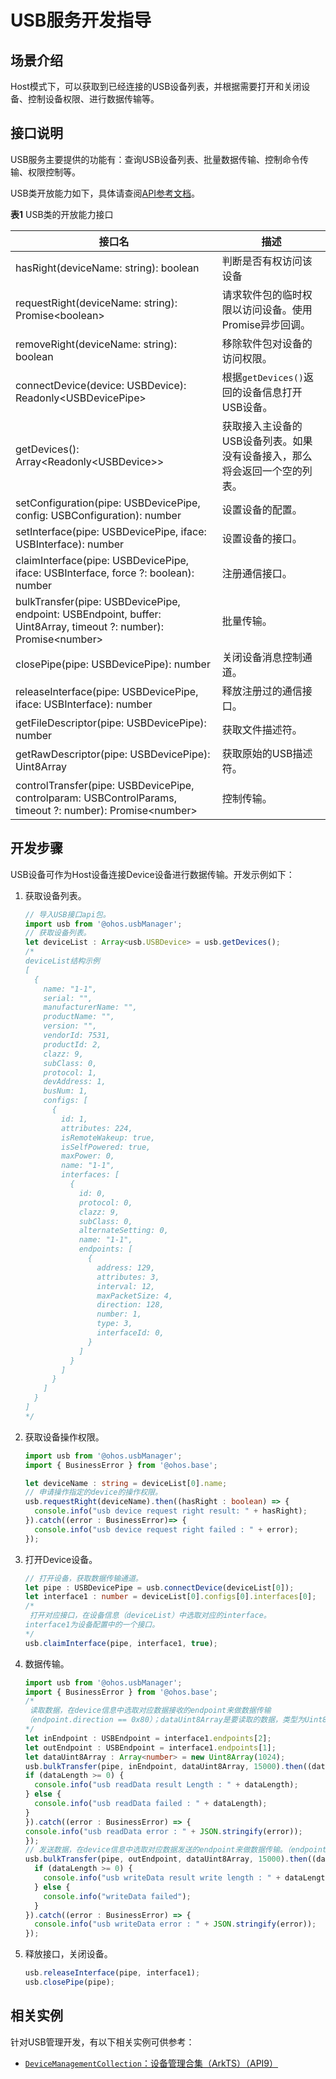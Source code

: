 # USB服务开发指导



## 场景介绍

Host模式下，可以获取到已经连接的USB设备列表，并根据需要打开和关闭设备、控制设备权限、进行数据传输等。


## 接口说明

USB服务主要提供的功能有：查询USB设备列表、批量数据传输、控制命令传输、权限控制等。

USB类开放能力如下，具体请查阅[API参考文档](../reference/apis/js-apis-usbManager.md)。

**表1** USB类的开放能力接口

| 接口名                                                       | 描述                                                         |
| ------------------------------------------------------------ | ------------------------------------------------------------ |
| hasRight(deviceName: string): boolean                         | 判断是否有权访问该设备 |
| requestRight(deviceName: string): Promise&lt;boolean&gt;       | 请求软件包的临时权限以访问设备。使用Promise异步回调。                        |
| removeRight(deviceName: string): boolean | 移除软件包对设备的访问权限。|
| connectDevice(device: USBDevice): Readonly&lt;USBDevicePipe&gt; | 根据`getDevices()`返回的设备信息打开USB设备。                |
| getDevices(): Array&lt;Readonly&lt;USBDevice&gt;&gt;          | 获取接入主设备的USB设备列表。如果没有设备接入，那么将会返回一个空的列表。                                            |
| setConfiguration(pipe: USBDevicePipe, config: USBConfiguration): number | 设置设备的配置。                                             |
| setInterface(pipe: USBDevicePipe, iface: USBInterface): number   | 设置设备的接口。                                             |
| claimInterface(pipe: USBDevicePipe, iface: USBInterface, force ?: boolean): number | 注册通信接口。                                                   |
| bulkTransfer(pipe: USBDevicePipe, endpoint: USBEndpoint, buffer: Uint8Array, timeout ?: number): Promise&lt;number&gt; | 批量传输。                                                   |
| closePipe(pipe: USBDevicePipe): number                         | 关闭设备消息控制通道。                                       |
| releaseInterface(pipe: USBDevicePipe, iface: USBInterface): number | 释放注册过的通信接口。                                                   |
| getFileDescriptor(pipe: USBDevicePipe): number                 | 获取文件描述符。                                             |
| getRawDescriptor(pipe: USBDevicePipe): Uint8Array              | 获取原始的USB描述符。                                        |
| controlTransfer(pipe: USBDevicePipe, controlparam: USBControlParams, timeout ?: number): Promise&lt;number&gt; | 控制传输。                                                   |


## 开发步骤

USB设备可作为Host设备连接Device设备进行数据传输。开发示例如下：


1. 获取设备列表。

   ```ts
   // 导入USB接口api包。
   import usb from '@ohos.usbManager';
   // 获取设备列表。
   let deviceList : Array<usb.USBDevice> = usb.getDevices();
   /*
   deviceList结构示例
   [
     {
       name: "1-1",
       serial: "",
       manufacturerName: "",
       productName: "",
       version: "",
       vendorId: 7531,
       productId: 2,
       clazz: 9,
       subClass: 0,
       protocol: 1,
       devAddress: 1,
       busNum: 1,
       configs: [
         {
           id: 1,
           attributes: 224,
           isRemoteWakeup: true,
           isSelfPowered: true,
           maxPower: 0,
           name: "1-1",
           interfaces: [
             {
               id: 0,
               protocol: 0,
               clazz: 9,
               subClass: 0,
               alternateSetting: 0,
               name: "1-1",
               endpoints: [
                 {
                   address: 129,
                   attributes: 3,
                   interval: 12,
                   maxPacketSize: 4,
                   direction: 128,
                   number: 1,
                   type: 3,
                   interfaceId: 0,
                 }
               ]
             }
           ]
         }
       ]
     }
   ]
   */
   ```

2. 获取设备操作权限。

   ```ts
   import usb from '@ohos.usbManager';
   import { BusinessError } from '@ohos.base';

   let deviceName : string = deviceList[0].name;
   // 申请操作指定的device的操作权限。
   usb.requestRight(deviceName).then((hasRight : boolean) => {
     console.info("usb device request right result: " + hasRight);
   }).catch((error : BusinessError)=> {
     console.info("usb device request right failed : " + error);
   });
   ```

3. 打开Device设备。

   ```ts
   // 打开设备，获取数据传输通道。
   let pipe : USBDevicePipe = usb.connectDevice(deviceList[0]);
   let interface1 : number = deviceList[0].configs[0].interfaces[0];
   /*
    打开对应接口，在设备信息（deviceList）中选取对应的interface。
   interface1为设备配置中的一个接口。
   */
   usb.claimInterface(pipe, interface1, true);
   ```

4. 数据传输。

   ```ts
   import usb from '@ohos.usbManager';
   import { BusinessError } from '@ohos.base';
   /*
    读取数据，在device信息中选取对应数据接收的endpoint来做数据传输
   （endpoint.direction == 0x80）；dataUint8Array是要读取的数据，类型为Uint8Array。
   */
   let inEndpoint : USBEndpoint = interface1.endpoints[2];
   let outEndpoint : USBEndpoint = interface1.endpoints[1];
   let dataUint8Array : Array<number> = new Uint8Array(1024);
   usb.bulkTransfer(pipe, inEndpoint, dataUint8Array, 15000).then((dataLength : number) => {
   if (dataLength >= 0) {
     console.info("usb readData result Length : " + dataLength);
   } else {
     console.info("usb readData failed : " + dataLength);
   }
   }).catch((error : BusinessError) => {
   console.info("usb readData error : " + JSON.stringify(error));
   });
   // 发送数据，在device信息中选取对应数据发送的endpoint来做数据传输。（endpoint.direction == 0）
   usb.bulkTransfer(pipe, outEndpoint, dataUint8Array, 15000).then((dataLength : number) => {
     if (dataLength >= 0) {
       console.info("usb writeData result write length : " + dataLength);
     } else {
       console.info("writeData failed");
     }
   }).catch((error : BusinessError) => {
     console.info("usb writeData error : " + JSON.stringify(error));
   });
   ```

5. 释放接口，关闭设备。

   ```ts
   usb.releaseInterface(pipe, interface1);
   usb.closePipe(pipe);
   ```

## 相关实例

针对USB管理开发，有以下相关实例可供参考：

- [`DeviceManagementCollection`：设备管理合集（ArkTS）（API9）](https://gitee.com/openharmony/applications_app_samples/tree/OpenHarmony-4.0-Release/code/BasicFeature/DeviceManagement/DeviceManagementCollection)